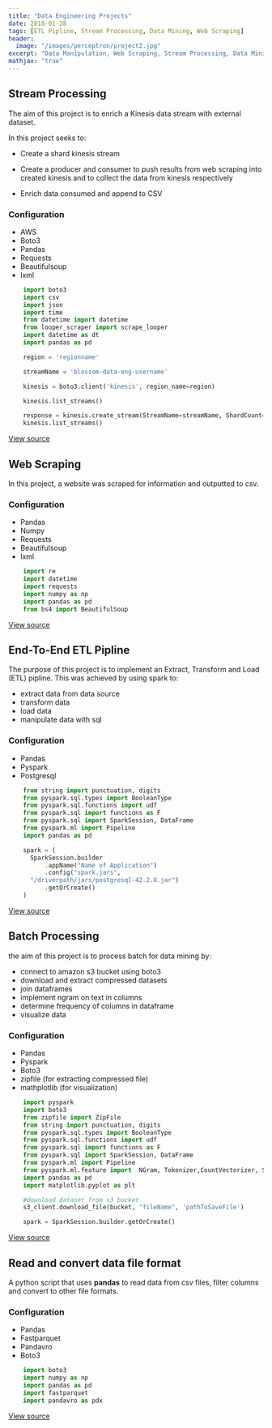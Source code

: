 ```yaml
---
title: "Data Engineering Projects"
date: 2018-01-28
tags: [ETL Pipline, Stream Processing, Data Mining, Web Scraping]
header:
  image: "/images/perceptron/project2.jpg"
excerpt: "Data Manipulation, Web Scraping, Stream Processing, Data Mining"
mathjax: "true"
---
```


## Stream Processing

The aim of this project is to enrich a Kinesis data stream with external dataset.

In this project seeks to:

- Create a shard kinesis stream

- Create a producer and consumer to push results from web scraping into created kinesis and to collect the data from kinesis respectively

- Enrich data consumed and append to CSV

### Configuration

- AWS
- Boto3
- Pandas
- Requests
- Beautifulsoup
- lxml

```python
    import boto3
    import csv
    import json
    import time
    from datetime import datetime
    from looper_scraper import scrape_looper
    import datetime as dt
    import pandas as pd

    region = 'regionname'

    streamName = 'blossom-data-eng-username'

    kinesis = boto3.client('kinesis', region_name=region)

    kinesis.list_streams()

    response = kinesis.create_stream(StreamName=streamName, ShardCount=1)
    kinesis.list_streams()
```

[View source](https://github.com/EnaSmoak/stream-processing)

## Web Scraping

In this project, a website was scraped for information and outputted to csv.

### Configuration

- Pandas
- Numpy
- Requests
- Beautifulsoup
- lxml

```python
    import re
    import datetime
    import requests
    import numpy as np
    import pandas as pd
    from bs4 import BeautifulSoup
```

[View source](https://github.com/EnaSmoak/web-scraping)

## End-To-End ETL Pipline

The purpose of this project is to implement an Extract, Transform and Load (ETL) pipline. This was achieved by using spark to:

- extract data from data source
- transform data
- load data
- manipulate data with sql

### Configuration

- Pandas
- Pyspark
- Postgresql

```python
    from string import punctuation, digits
    from pyspark.sql.types import BooleanType
    from pyspark.sql.functions import udf
    from pyspark.sql import functions as F
    from pyspark.sql import SparkSession, DataFrame
    from pyspark.ml import Pipeline
    import pandas as pd

    spark = (
      SparkSession.builder
          .appName("Name of Application")
          .config("spark.jars",
      "/driverpath/jars/postgresql-42.2.8.jar")
          .getOrCreate()
    )
```

[View source](https://github.com/EnaSmoak/end-to-end-ETL-pipeline)

## Batch Processing

the aim of this project is to process batch for data mining by:

- connect to amazon s3 bucket using boto3
- download and extract compressed datasets
- join dataframes
- implement ngram on text in columns
- determine frequency of columns in dataframe
- visualize data

### Configuration

- Pandas
- Pyspark
- Boto3
- zipfile (for extracting compressed file)
- mathplotlib (for visualization)

```python
    import pyspark
    import boto3
    from zipfile import ZipFile
    from string import punctuation, digits
    from pyspark.sql.types import BooleanType
    from pyspark.sql.functions import udf
    from pyspark.sql import functions as F
    from pyspark.sql import SparkSession, DataFrame
    from pyspark.ml import Pipeline
    from pyspark.ml.feature import  NGram, Tokenizer,CountVectorizer, StopWordsRemover
    import pandas as pd
    import matplotlib.pyplot as plt

    #download dataset from s3 bucket
    s3_client.download_file(bucket, "fileName", 'pathToSaveFile')

    spark = SparkSession.builder.getOrCreate()
```

[View source](https://github.com/EnaSmoak/batch_processing)

## Read and convert data file format

A python script that uses **pandas** to read data from csv files, filter columns and convert to other file formats.

### Configuration

- Pandas
- Fastparquet
- Pandavro
- Boto3

```python
    import boto3
    import numpy as np
    import pandas as pd
    import fastparquet
    import pandavro as pdx
```

[View source](https://github.com/EnaSmoak/read-and-convert-with-pandas)
